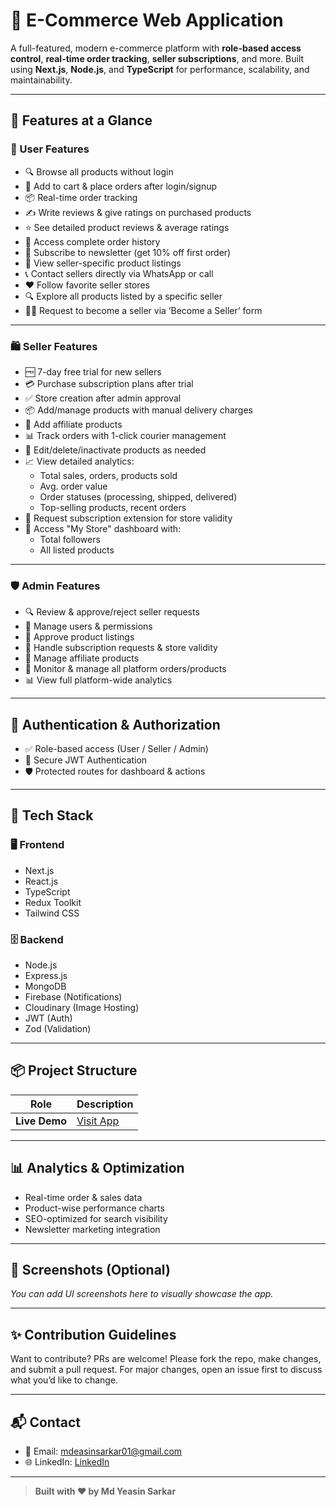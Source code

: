 # 🛒 E-Commerce Web Application

A full-featured, modern e-commerce platform with **role-based access control**, **real-time order tracking**, **seller subscriptions**, and more. Built using **Next.js**, **Node.js**, and **TypeScript** for performance, scalability, and maintainability.

---

## 🚀 Features at a Glance

### 👤 User Features
- 🔍 Browse all products without login
- 🛒 Add to cart & place orders after login/signup
- 📦 Real-time order tracking
- ✍️ Write reviews & give ratings on purchased products
- ⭐ See detailed product reviews & average ratings
- 📜 Access complete order history
- 💌 Subscribe to newsletter (get 10% off first order)
- 🏪 View seller-specific product listings
- 📞 Contact sellers directly via WhatsApp or call
- ❤️ Follow favorite seller stores
- 🔍 Explore all products listed by a specific seller
- 🧑‍💼 Request to become a seller via ‘Become a Seller’ form

---

### 🛍️ Seller Features
- 🆓 7-day free trial for new sellers
- 💳 Purchase subscription plans after trial
- ✅ Store creation after admin approval
- 📦 Add/manage products with manual delivery charges
- 🔗 Add affiliate products
- 📊 Track orders with 1-click courier management
- 📝 Edit/delete/inactivate products as needed
- 📈 View detailed analytics:
  - Total sales, orders, products sold
  - Avg. order value
  - Order statuses (processing, shipped, delivered)
  - Top-selling products, recent orders
- 📅 Request subscription extension for store validity
- 🏪 Access "My Store" dashboard with:
  - Total followers
  - All listed products

---

### 🛡️ Admin Features
- 🔍 Review & approve/reject seller requests
- 👥 Manage users & permissions
- 🛒 Approve product listings
- 💼 Handle subscription requests & store validity
- 🔗 Manage affiliate products
- 🧾 Monitor & manage all platform orders/products
- 📊 View full platform-wide analytics

---

## 🔐 Authentication & Authorization

- ✅ Role-based access (User / Seller / Admin)
- 🔐 Secure JWT Authentication
- 🛡️ Protected routes for dashboard & actions

---

## 🧰 Tech Stack

### 🖥️ Frontend
- Next.js
- React.js
- TypeScript
- Redux Toolkit
- Tailwind CSS

### 🗄️ Backend
- Node.js
- Express.js
- MongoDB
- Firebase (Notifications)
- Cloudinary (Image Hosting)
- JWT (Auth)
- Zod (Validation)

---

## 📦 Project Structure

| Role     | Description                                  |
|----------|----------------------------------------------|
| **Live Demo**| [Visit App](https://mirexastore.com) |

---

## 📊 Analytics & Optimization
- Real-time order & sales data
- Product-wise performance charts
- SEO-optimized for search visibility
- Newsletter marketing integration

---

## 📸 Screenshots (Optional)
_You can add UI screenshots here to visually showcase the app._

---

## ✨ Contribution Guidelines

Want to contribute? PRs are welcome! Please fork the repo, make changes, and submit a pull request. For major changes, open an issue first to discuss what you’d like to change.

---

## 📬 Contact

- 📧 Email: [mdeasinsarkar01@gmail.com](mailto:mdeasinsarkar01@gmail.com)
- 🌐 LinkedIn: [LinkedIn](https://www.linkedin.com/in/md-yeasin-ys-a71388278/)

---

> **Built with ❤️ by Md Yeasin Sarkar**

